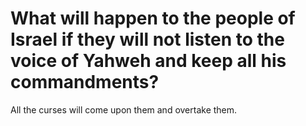 # What will happen to the people of Israel if they will not listen to the voice of Yahweh and keep all his commandments?

All the curses will come upon them and overtake them.
